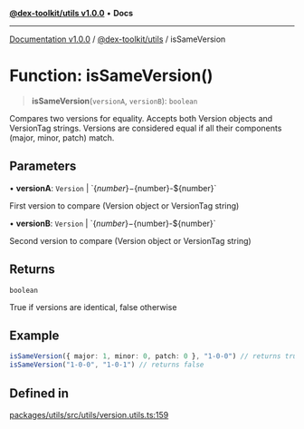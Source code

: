[**@dex-toolkit/utils v1.0.0**](../README.md) • **Docs**

***

[Documentation v1.0.0](../../../packages.md) / [@dex-toolkit/utils](../README.md) / isSameVersion

# Function: isSameVersion()

> **isSameVersion**(`versionA`, `versionB`): `boolean`

Compares two versions for equality. Accepts both Version objects and VersionTag strings.
Versions are considered equal if all their components (major, minor, patch) match.

## Parameters

• **versionA**: `Version` \| \`$\{number\}-$\{number\}-$\{number\}\`

First version to compare (Version object or VersionTag string)

• **versionB**: `Version` \| \`$\{number\}-$\{number\}-$\{number\}\`

Second version to compare (Version object or VersionTag string)

## Returns

`boolean`

True if versions are identical, false otherwise

## Example

```ts
isSameVersion({ major: 1, minor: 0, patch: 0 }, "1-0-0") // returns true
isSameVersion("1-0-0", "1-0-1") // returns false
```

## Defined in

[packages/utils/src/utils/version.utils.ts:159](https://github.com/niZmosis/dex-toolkit/blob/3d8b41b44787b30fbea5de3ab4737662ffb61bc8/packages/utils/src/utils/version.utils.ts#L159)
